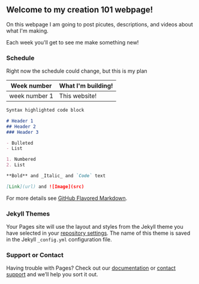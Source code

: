 ## Welcome to my creation 101 webpage!

On this webpage I am going to post picutes, descriptions, and videos about what I'm making.  

Each week you'll get to see me make something new!


### Schedule

Right now the schedule could change, but this is my plan

|Week number | What I'm building!|
| --- | --- |
| week number 1 | This website! |

```markdown
Syntax highlighted code block

# Header 1
## Header 2
### Header 3

- Bulleted
- List

1. Numbered
2. List

**Bold** and _Italic_ and `Code` text

[Link](url) and ![Image](src)
```

For more details see [GitHub Flavored Markdown](https://guides.github.com/features/mastering-markdown/).

### Jekyll Themes

Your Pages site will use the layout and styles from the Jekyll theme you have selected in your [repository settings](https://github.com/tmav123/tmavsWeb.github.io/settings). The name of this theme is saved in the Jekyll `_config.yml` configuration file.

### Support or Contact

Having trouble with Pages? Check out our [documentation](https://docs.github.com/categories/github-pages-basics/) or [contact support](https://github.com/contact) and we’ll help you sort it out.
